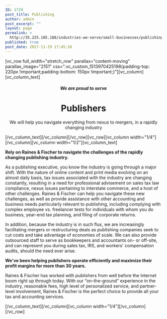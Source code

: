 ```yaml
---
ID: 1729
post_title: Publishing
author: admin
post_excerpt: ""
layout: page
permalink: >
  http://35.225.105.188/industries-we-serve/small-businesses/publishing/
published: true
post_date: 2017-11-29 17:45:26
---
```

[vc_row full_width="stretch_row" parallax="content-moving" parallax_image="2151" css=".vc_custom_1513970425198{padding-top: 220px !important;padding-bottom: 150px !important;}"][vc_column][vc_column_text]
<h5 style="text-align: center;">We are proud to serve</h5>
<h1 style="text-align: center;">Publishers</h1>
<p style="text-align: center;">We will help you navigate everything from nexus to mergers, in a rapidly changing industry</p>
[/vc_column_text][/vc_column][/vc_row][vc_row][vc_column width="1/4"][/vc_column][vc_column width="1/2"][vc_column_text]
<p style="font-weight: 400;"><b><strong>Rely on Raines &amp; Fischer to navigate the challenges of the rapidly changing publishing industry.</strong></b></p>
<p style="font-weight: 400;">As a publishing executive, you know the industry is going through a major shift. With the nature of online content and print media evolving on an almost daily basis, tax issues associated with the industry are changing constantly, resulting in a need for professional advisement on sales tax law compliance, nexus issues pertaining to interstate commerce, and a host of other challenges. Raines &amp; Fischer can help you navigate these new challenges, as well as provide assistance with other accounting and business needs particularly relevant to publishing, including complying with complex employee vs. freelancer tests for individuals with whom you do business, year-end tax planning, and filing of corporate returns.</p>
<p style="font-weight: 400;">In addition, because the industry is in such flux, we are increasingly facilitating mergers or restructuring deals as publishing companies seek to cut costs and take advantage of economies of scale. We can also provide outsourced staff to serve as bookkeepers and accountants on- or off-site, and can represent you during sales tax, IRS, and workers' compensation audits, should the need ever arise.</p>
<p style="font-weight: 400;"><b><strong>We've been helping publishers operate efficiently and maximize their profit margins for more than 30 years.</strong></b></p>
<p style="font-weight: 400;">Raines &amp; Fischer has worked with publishers from well before the Internet boom right up through today. With our “on-the-ground” experience in the industry, reasonable fees, high level of personalized service, and partner-level involvement, Raines &amp; Fischer is the perfect choice to provide all your tax and accounting services.</p>
[/vc_column_text][/vc_column][vc_column width="1/4"][/vc_column][/vc_row]